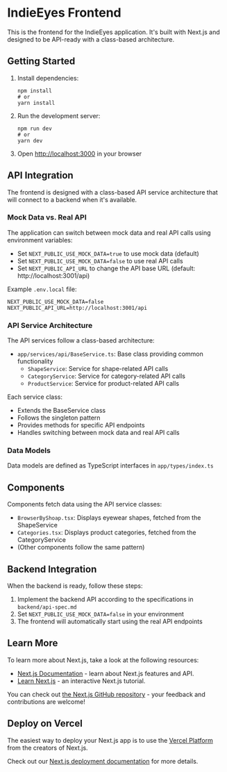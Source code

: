 # IndieEyes Frontend

This is the frontend for the IndieEyes application. It's built with Next.js and designed to be API-ready with a class-based architecture.

## Getting Started

1. Install dependencies:
   ```
   npm install
   # or
   yarn install
   ```

2. Run the development server:
   ```
   npm run dev
   # or
   yarn dev
   ```

3. Open [http://localhost:3000](http://localhost:3000) in your browser

## API Integration

The frontend is designed with a class-based API service architecture that will connect to a backend when it's available.

### Mock Data vs. Real API

The application can switch between mock data and real API calls using environment variables:

- Set `NEXT_PUBLIC_USE_MOCK_DATA=true` to use mock data (default)
- Set `NEXT_PUBLIC_USE_MOCK_DATA=false` to use real API calls
- Set `NEXT_PUBLIC_API_URL` to change the API base URL (default: http://localhost:3001/api)

Example `.env.local` file:
```
NEXT_PUBLIC_USE_MOCK_DATA=false
NEXT_PUBLIC_API_URL=http://localhost:3001/api
```

### API Service Architecture

The API services follow a class-based architecture:

- `app/services/api/BaseService.ts`: Base class providing common functionality
  - `ShapeService`: Service for shape-related API calls
  - `CategoryService`: Service for category-related API calls
  - `ProductService`: Service for product-related API calls

Each service class:
- Extends the BaseService class
- Follows the singleton pattern
- Provides methods for specific API endpoints
- Handles switching between mock data and real API calls

### Data Models

Data models are defined as TypeScript interfaces in `app/types/index.ts`

## Components

Components fetch data using the API service classes:

- `BrowserByShoap.tsx`: Displays eyewear shapes, fetched from the ShapeService
- `Categories.tsx`: Displays product categories, fetched from the CategoryService
- (Other components follow the same pattern)

## Backend Integration

When the backend is ready, follow these steps:

1. Implement the backend API according to the specifications in `backend/api-spec.md`
2. Set `NEXT_PUBLIC_USE_MOCK_DATA=false` in your environment
3. The frontend will automatically start using the real API endpoints

## Learn More

To learn more about Next.js, take a look at the following resources:

- [Next.js Documentation](https://nextjs.org/docs) - learn about Next.js features and API.
- [Learn Next.js](https://nextjs.org/learn) - an interactive Next.js tutorial.

You can check out [the Next.js GitHub repository](https://github.com/vercel/next.js) - your feedback and contributions are welcome!

## Deploy on Vercel

The easiest way to deploy your Next.js app is to use the [Vercel Platform](https://vercel.com/new?utm_medium=default-template&filter=next.js&utm_source=create-next-app&utm_campaign=create-next-app-readme) from the creators of Next.js.

Check out our [Next.js deployment documentation](https://nextjs.org/docs/app/building-your-application/deploying) for more details.
